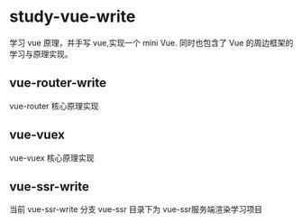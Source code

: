 # study-vue-write
学习 vue 原理，并手写 vue,实现一个 mini Vue.
同时也包含了 Vue 的周边框架的学习与原理实现。


## vue-router-write
vue-router 核心原理实现
## vue-vuex
vue-vuex 核心原理实现


## vue-ssr-write
当前 vue-ssr-write 分支 vue-ssr 目录下为 vue-ssr服务端渲染学习项目


